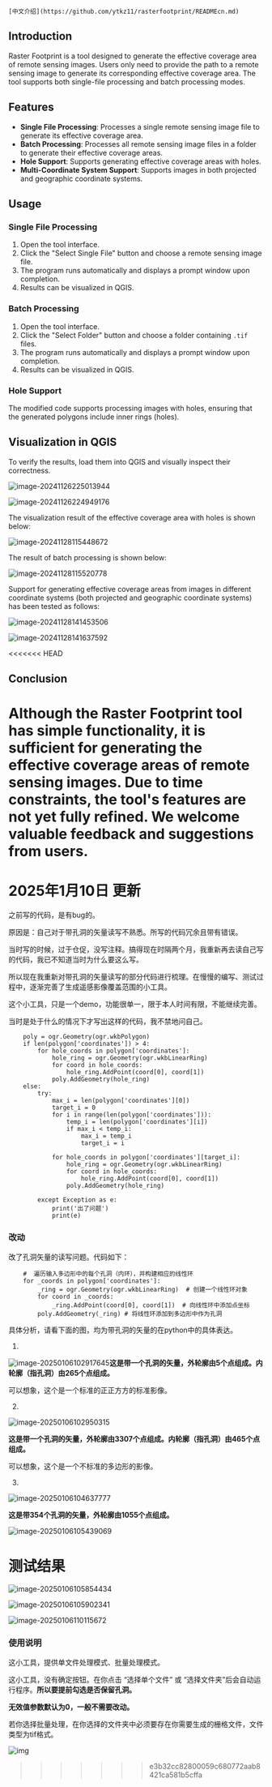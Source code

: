 ```
[中文介绍](https://github.com/ytkz11/rasterfootprint/READMEcn.md)
```

## Introduction

Raster Footprint is a tool designed to generate the effective coverage area of remote sensing images. Users only need to provide the path to a remote sensing image to generate its corresponding effective coverage area. The tool supports both single-file processing and batch processing modes.

## Features

- **Single File Processing**: Processes a single remote sensing image file to generate its effective coverage area.
- **Batch Processing**: Processes all remote sensing image files in a folder to generate their effective coverage areas.
- **Hole Support**: Supports generating effective coverage areas with holes.
- **Multi-Coordinate System Support**: Supports images in both projected and geographic coordinate systems.

## Usage

### Single File Processing

1. Open the tool interface.
2. Click the "Select Single File" button and choose a remote sensing image file.
3. The program runs automatically and displays a prompt window upon completion.
4. Results can be visualized in QGIS.

### Batch Processing

1. Open the tool interface.
2. Click the "Select Folder" button and choose a folder containing `.tif` files.
3. The program runs automatically and displays a prompt window upon completion.
4. Results can be visualized in QGIS.

### Hole Support

The modified code supports processing images with holes, ensuring that the generated polygons include inner rings (holes).

## Visualization in QGIS

To verify the results, load them into QGIS and visually inspect their correctness.

![image-20241126225013944](https://raw.githubusercontent.com/ytkz11/picture/master/image-20241126225013944.png)

![image-20241126224949176](https://raw.githubusercontent.com/ytkz11/picture/master/image-20241126224949176.png)

The visualization result of the effective coverage area with holes is shown below:

![image-20241128115448672](https://cdn.jsdelivr.net/gh/ytkz11/picture/imgs202411281154860.png)

The result of batch processing is shown below:

![image-20241128115520778](https://cdn.jsdelivr.net/gh/ytkz11/picture/imgs202411281155111.png)

Support for generating effective coverage areas from images in different coordinate systems (both projected and geographic coordinate systems) has been tested as follows:

![image-20241128141453506](https://cdn.jsdelivr.net/gh/ytkz11/picture/imgs202411281414399.png)

![image-20241128141637592](https://cdn.jsdelivr.net/gh/ytkz11/picture/imgs202411281416098.png)

<<<<<<< HEAD
## Conclusion

Although the Raster Footprint tool has simple functionality, it is sufficient for generating the effective coverage areas of remote sensing images. Due to time constraints, the tool's features are not yet fully refined. We welcome valuable feedback and suggestions from users.
=======




# 2025年1月10日 更新

之前写的代码，是有bug的。

原因是：自己对于带孔洞的矢量读写不熟悉。所写的代码冗余且带有错误。

当时写的时候，过于仓促，没写注释。搞得现在时隔两个月，我重新再去读自己写的代码，我已不知道当时为什么要这么写。

所以现在我重新对带孔洞的矢量读写的部分代码进行梳理。在慢慢的编写、测试过程中，逐渐完善了生成遥感影像覆盖范围的小工具。

这个小工具，只是一个demo，功能很单一，限于本人时间有限，不能继续完善。



当时是处于什么的情况下才写出这样的代码，我不禁地问自己。

```
    poly = ogr.Geometry(ogr.wkbPolygon)
    if len(polygon['coordinates']) > 4:
        for hole_coords in polygon['coordinates']:
            hole_ring = ogr.Geometry(ogr.wkbLinearRing)
            for coord in hole_coords:
                hole_ring.AddPoint(coord[0], coord[1])
            poly.AddGeometry(hole_ring)
    else:
        try:
            max_i = len(polygon['coordinates'][0])
            target_i = 0
            for i in range(len(polygon['coordinates'])):
                temp_i = len(polygon['coordinates'][i])
                if max_i < temp_i:
                    max_i = temp_i
                    target_i = i

            for hole_coords in polygon['coordinates'][target_i]:
                hole_ring = ogr.Geometry(ogr.wkbLinearRing)
                for coord in hole_coords:
                    hole_ring.AddPoint(coord[0], coord[1])
                poly.AddGeometry(hole_ring)

        except Exception as e:
            print('出了问题')
            print(e)
```





### 改动

改了孔洞矢量的读写问题。代码如下：

```
    #  遍历输入多边形中的每个孔洞（内环），并构建相应的线性环
    for _coords in polygon['coordinates']:
        _ring = ogr.Geometry(ogr.wkbLinearRing)  # 创建一个线性环对象
        for coord in _coords:
            _ring.AddPoint(coord[0], coord[1])  # 向线性环中添加点坐标
        poly.AddGeometry(_ring) # 将线性环添加到多边形中作为孔洞
```

具体分析，请看下面的图，均为带孔洞的矢量的在python中的具体表达。

1.

![image-20250106102917645](https://mmbiz.qlogo.cn/mmbiz_png/mQe6iaSqrIKbyzBU8DswHeOF4A9RDliaY92ChchK9xWyVfmf4Z0UJXjThabqOGpUIOaYBblTdJbXpiaIM2r6N5Vrg/0?wx_fmt=png&from=appmsg)**这是带一个孔洞的矢量，外轮廓由5个点组成。内轮廓（指孔洞）由265个点组成。**

可以想象，这个是一个标准的正正方方的标准影像。



2.

![image-20250106102950315](https://mmbiz.qlogo.cn/mmbiz_png/mQe6iaSqrIKbyzBU8DswHeOF4A9RDliaY9Kv64ofhhvSf23SbiaWiaAOo7F5S2b3LjohRw6KLHGcyv6UJDljicCzD1A/0?wx_fmt=png&from=appmsg)

**这是带一个孔洞的矢量，外轮廓由3307个点组成。内轮廓（指孔洞）由465个点组成。**

可以想象，这个是一个不标准的多边形的影像。



3.

![image-20250106104637777](https://mmbiz.qlogo.cn/mmbiz_png/mQe6iaSqrIKbyzBU8DswHeOF4A9RDliaY9Ph0LzHowr60TjBTphNzsm6DBNedJsZib4icn6PTaNM7VVvBnN5N4Rn4w/0?wx_fmt=png&from=appmsg)

**这是带354个孔洞的矢量，外轮廓由1055个点组成。**

![image-20250106105439069](https://cdn.jsdelivr.net/gh/ytkz11/picture/imgs202501061741915.png)





# 测试结果

![image-20250106105854434](https://cdn.jsdelivr.net/gh/ytkz11/picture/imgs202501061741581.png)

![image-20250106105902341](https://cdn.jsdelivr.net/gh/ytkz11/picture/imgs202501061740474.png)



![image-20250106110115672](https://cdn.jsdelivr.net/gh/ytkz11/picture/imgs202501061740552.png)

### 使用说明

这小工具，提供单文件处理模式、批量处理模式。

这小工具，没有确定按钮。在你点击 “选择单个文件” 或 “选择文件夹”后会自动运行程序。**所以要提前勾选是否保留孔洞。**

**无效值参数默认为0，一般不需要改动。**

若你选择批量处理，在你选择的文件夹中必须要存在你需要生成的栅格文件，文件类型为tif格式。

![img](https://mmbiz.qpic.cn/mmbiz_png/mQe6iaSqrIKbyzBU8DswHeOF4A9RDliaY9SULW3X45clFqs2snun7BFfdJibpXKwpl0xYIzMxCTEN38ehMj9W1Lkw/0?wx_fmt=png&from=appmsg)

>>>>>>> e3b32cc82800059c680772aab8421ca581b5cffa
